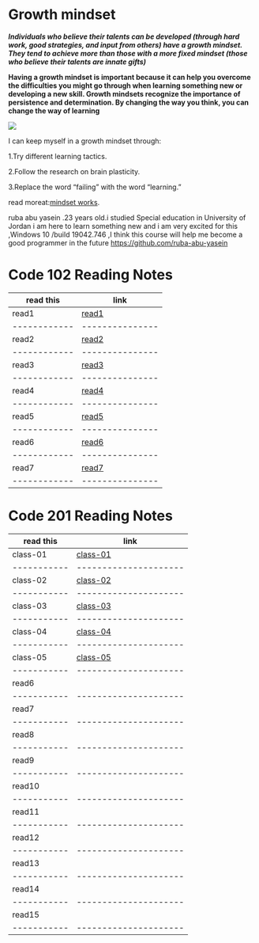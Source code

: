 # Growth mindset

**_Individuals who believe their talents can be developed (through hard work, good strategies, and input from others) have a growth mindset. They tend to achieve more than those with a more fixed mindset (those who believe their talents are innate gifts)_**

**Having a growth mindset is important because it can help you overcome the difficulties you might go through when learning something new or developing a new skill. Growth mindsets recognize the importance of persistence and determination. By changing the way you think, you can change the way of learning**

![](https://encrypted-tbn0.gstatic.com/images?q=tbn:ANd9GcTybTGDjYEHARIwIFLN3I3M-ydi9FaowEv9Ow&usqp=CAU)

I can keep myself in a growth mindset through:

1.Try different learning tactics.

2.Follow the research on brain plasticity.

3.Replace the word “failing” with the word “learning.”

read moreat:[mindset works](https://www.mindsetworks.com/science/).

ruba abu yasein .23 years old.i studied Special education in University of Jordan i am here to learn something new and i am very excited for this ,Windows 10 /build 19042.746 ,I think this course will help me become a good programmer in the future
https://github.com/ruba-abu-yasein

# Code 102 Reading Notes

| read this    | link            |
| ------------ | --------------- |
| read1        | [read1](read1)  |
| ------------ | --------------- |
| read2        | [read2](read2)  |
| ------------ | --------------- |
| read3        | [read3](read3)  |
| ------------ | --------------- |
| read4        | [read4](read4)  |
| ------------ | --------------- |
| read5        | [read5](read5)  |
| ------------ | --------------- |
| read6        | [read6](read6)  |
| ------------ | --------------- |
| read7        | [read7](read7)  |
| ------------ | --------------- |

# Code 201 Reading Notes

| read this   | link                  |
| ----------- | --------------------- |
| class-01    | [class-01](class-01)  |
| ----------- | --------------------- |
| class-02    | [class-02](class-02)  |
| ----------- | --------------------- |
| class-03    | [class-03](class-03)  |
| ----------- | --------------------- |
| class-04    | [class-04](class-04)  |
| ----------- | --------------------- |
| class-05    | [class-05](class-05)  |
| ----------- | --------------------- |
| read6       | []()                  |
| ----------- | --------------------- |
| read7       | []()                  |
| ----------- | --------------------- |
| read8       | []()                  |
| ----------- | --------------------- |
| read9       | []()                  |
| ----------- | --------------------- |
| read10      | []()                  |
| ----------- | --------------------- |
| read11      | []()                  |
| ----------- | --------------------- |
| read12      | []()                  |
| ----------- | --------------------- |
| read13      | []()                  |
| ----------- | --------------------- |
| read14      | []()                  |
| ----------- | --------------------- |
| read15      | []()                  |
| ----------- | --------------------- |
